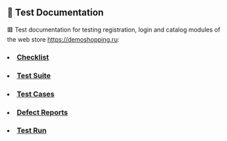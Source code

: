 ## :bookmark_tabs: Test Documentation
:red_square: Test documentation for testing registration, login and catalog modules of the web store https://demoshopping.ru:
### <li> [Checklist](https://docs.google.com/spreadsheets/d/1mUb1O9UJiru3mGfh9ocLKkRwIVBJy60g5GEglohBi3k/edit?usp=sharing)
### <li> [Test Suite](https://app.qase.io/project/G8?author=233)
### <li> [Test Cases](https://github.com/daryam1408/docs/blob/main/Test%20Cases%20-%20Darya%20Moseikova.pdf)
### <li> [Defect Reports](https://github.com/daryam1408/docs/blob/main/Defect%20reports%20-%20Darya%20Moseikova.pdf)
### <li> [Test Run](https://github.com/daryam1408/docs/blob/main/Test%20Run%20-%20Darya%20Moseikova.pdf)
